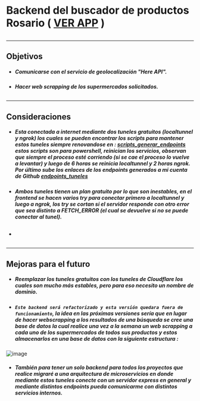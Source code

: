 # Backend del buscador de productos Rosario __( [VER APP](https://davidoreiro97.github.io/BuscadorPreciosRosario/) )__
##
----
## Objetivos 
- ##### Comunicarse con el servicio de geolocalización "Here API". 
- ##### Hacer web scrapping de los supermercados solicitados.
##
---
## Consideraciones
- ##### Esta conectada a internet mediante dos tuneles gratuitos (localtunnel y ngrok) los cuales se pueden encontrar los scripts para mantener estos tuneles siempre renovandose en : [scripts_generar_endpoints](https://github.com/davidoreiro97/scripts_generar_endpointsAppsTesting) estos scripts son para powershell, reinician los servicios, observan que siempre el proceso esté corriendo (si se cae el proceso lo vuelve a levantar) y luego de 6 horas se reinicia localtunnel y 2 horas ngrok. Por último sube los enlaces de los endpoints generados a mi cuenta de Github [endpoints_tuneles](https://github.com/davidoreiro97/endpointsAppsTesting)                        

- ##### Ambos tuneles tienen un plan gratuito por lo que son inestables, en el frontend se hacen varios try para conectar primero a localtunnel y luego a ngrok, los try se cortan si el servidor responde con otro error que sea distinto a FETCH_ERROR (el cual se devuelve si no se puede conectar al tunel).
- ##
---
## Mejoras para el futuro
-  ##### Reemplazar los tuneles gratuitos con los tuneles de Cloudflare los cuales son mucho más estables, pero para eso necesito un nombre de dominio.
-  ##### `Este backend será refactorizado y esta versión quedara fuera de funcionamiento`, la idea en las próximas versiones sería que en lugar de hacer webscrapping a los resultados de una búsqueda se cree una base de datos la cual realice una vez a la semana un web scrapping a cada uno de los supermercados de todos sus productos y estos almacenarlos en una base de datos con la siguiente estructura : 
![image](https://github.com/user-attachments/assets/f7464ad6-61b5-492c-8d5c-12b7f31aff48)
-  ##### También para tener un solo backend para todos los proyectos que realice migraré a una arquitectura de microservicios en donde mediante estos tuneles conecte con un servidor express en general y mediante distintos endpoints pueda comunicarme con distintos servicios internos.

